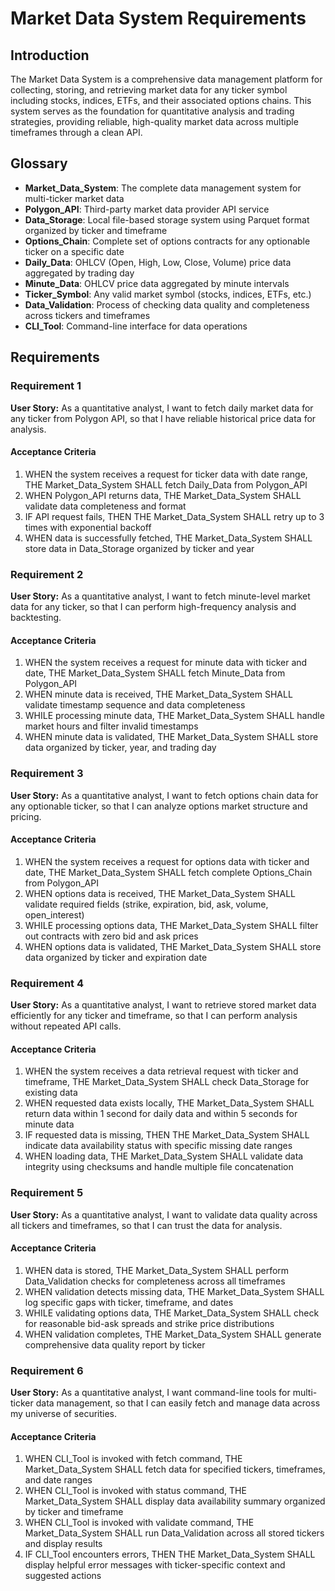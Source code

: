 # Market Data System Requirements

## Introduction

The Market Data System is a comprehensive data management platform for collecting, storing, and retrieving market data for any ticker symbol including stocks, indices, ETFs, and their associated options chains. This system serves as the foundation for quantitative analysis and trading strategies, providing reliable, high-quality market data across multiple timeframes through a clean API.

## Glossary

- **Market_Data_System**: The complete data management system for multi-ticker market data
- **Polygon_API**: Third-party market data provider API service
- **Data_Storage**: Local file-based storage system using Parquet format organized by ticker and timeframe
- **Options_Chain**: Complete set of options contracts for any optionable ticker on a specific date
- **Daily_Data**: OHLCV (Open, High, Low, Close, Volume) price data aggregated by trading day
- **Minute_Data**: OHLCV price data aggregated by minute intervals
- **Ticker_Symbol**: Any valid market symbol (stocks, indices, ETFs, etc.)
- **Data_Validation**: Process of checking data quality and completeness across tickers and timeframes
- **CLI_Tool**: Command-line interface for data operations

## Requirements

### Requirement 1

**User Story:** As a quantitative analyst, I want to fetch daily market data for any ticker from Polygon API, so that I have reliable historical price data for analysis.

#### Acceptance Criteria

1. WHEN the system receives a request for ticker data with date range, THE Market_Data_System SHALL fetch Daily_Data from Polygon_API
2. WHEN Polygon_API returns data, THE Market_Data_System SHALL validate data completeness and format
3. IF API request fails, THEN THE Market_Data_System SHALL retry up to 3 times with exponential backoff
4. WHEN data is successfully fetched, THE Market_Data_System SHALL store data in Data_Storage organized by ticker and year

### Requirement 2

**User Story:** As a quantitative analyst, I want to fetch minute-level market data for any ticker, so that I can perform high-frequency analysis and backtesting.

#### Acceptance Criteria

1. WHEN the system receives a request for minute data with ticker and date, THE Market_Data_System SHALL fetch Minute_Data from Polygon_API
2. WHEN minute data is received, THE Market_Data_System SHALL validate timestamp sequence and data completeness
3. WHILE processing minute data, THE Market_Data_System SHALL handle market hours and filter invalid timestamps
4. WHEN minute data is validated, THE Market_Data_System SHALL store data organized by ticker, year, and trading day

### Requirement 3

**User Story:** As a quantitative analyst, I want to fetch options chain data for any optionable ticker, so that I can analyze options market structure and pricing.

#### Acceptance Criteria

1. WHEN the system receives a request for options data with ticker and date, THE Market_Data_System SHALL fetch complete Options_Chain from Polygon_API
2. WHEN options data is received, THE Market_Data_System SHALL validate required fields (strike, expiration, bid, ask, volume, open_interest)
3. WHILE processing options data, THE Market_Data_System SHALL filter out contracts with zero bid and ask prices
4. WHEN options data is validated, THE Market_Data_System SHALL store data organized by ticker and expiration date

### Requirement 4

**User Story:** As a quantitative analyst, I want to retrieve stored market data efficiently for any ticker and timeframe, so that I can perform analysis without repeated API calls.

#### Acceptance Criteria

1. WHEN the system receives a data retrieval request with ticker and timeframe, THE Market_Data_System SHALL check Data_Storage for existing data
2. WHEN requested data exists locally, THE Market_Data_System SHALL return data within 1 second for daily data and within 5 seconds for minute data
3. IF requested data is missing, THEN THE Market_Data_System SHALL indicate data availability status with specific missing date ranges
4. WHEN loading data, THE Market_Data_System SHALL validate data integrity using checksums and handle multiple file concatenation

### Requirement 5

**User Story:** As a quantitative analyst, I want to validate data quality across all tickers and timeframes, so that I can trust the data for analysis.

#### Acceptance Criteria

1. WHEN data is stored, THE Market_Data_System SHALL perform Data_Validation checks for completeness across all timeframes
2. WHEN validation detects missing data, THE Market_Data_System SHALL log specific gaps with ticker, timeframe, and dates
3. WHILE validating options data, THE Market_Data_System SHALL check for reasonable bid-ask spreads and strike price distributions
4. WHEN validation completes, THE Market_Data_System SHALL generate comprehensive data quality report by ticker

### Requirement 6

**User Story:** As a quantitative analyst, I want command-line tools for multi-ticker data management, so that I can easily fetch and manage data across my universe of securities.

#### Acceptance Criteria

1. WHEN CLI_Tool is invoked with fetch command, THE Market_Data_System SHALL fetch data for specified tickers, timeframes, and date ranges
2. WHEN CLI_Tool is invoked with status command, THE Market_Data_System SHALL display data availability summary organized by ticker and timeframe
3. WHEN CLI_Tool is invoked with validate command, THE Market_Data_System SHALL run Data_Validation across all stored tickers and display results
4. IF CLI_Tool encounters errors, THEN THE Market_Data_System SHALL display helpful error messages with ticker-specific context and suggested actions
